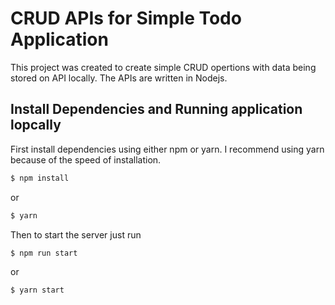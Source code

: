 # CRUD APIs for Simple Todo Application

This project was created to create simple CRUD opertions with data being stored on API locally. The APIs are written in Nodejs.

## Install Dependencies and Running application lopcally

First install dependencies using either npm or yarn. I recommend using yarn because of the speed of installation.

```sh
$ npm install
```

or

```sh
$ yarn
```

Then to start the server just run

```sh
$ npm run start
```

or

```sh
$ yarn start
```
